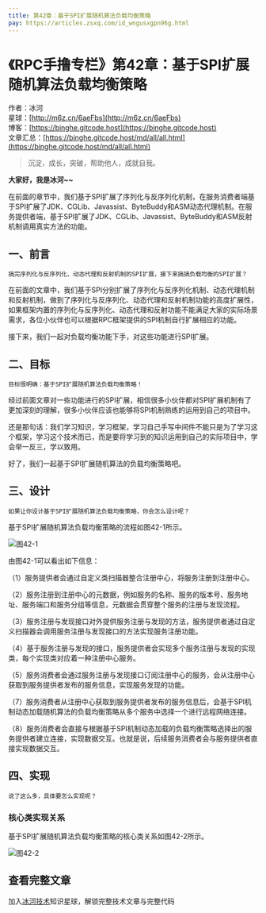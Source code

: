 ```yaml
---
title: 第42章：基于SPI扩展随机算法负载均衡策略
pay: https://articles.zsxq.com/id_wngusxgpn96g.html
---
```


# 《RPC手撸专栏》第42章：基于SPI扩展随机算法负载均衡策略

作者：冰河
<br/>星球：[http://m6z.cn/6aeFbs](http://m6z.cn/6aeFbs)
<br/>博客：[https://binghe.gitcode.host](https://binghe.gitcode.host)
<br/>文章汇总：[https://binghe.gitcode.host/md/all/all.html](https://binghe.gitcode.host/md/all/all.html)

> 沉淀，成长，突破，帮助他人，成就自我。

**大家好，我是冰河~~**

在前面的章节中，我们基于SPI扩展了序列化与反序列化机制，在服务消费者端基于SPI扩展了JDK、CGLib、Javassist、ByteBuddy和ASM动态代理机制。在服务提供者端，基于SPI扩展了JDK、CGLib、Javassist、ByteBuddy和ASM反射机制调用真实方法的功能。

## 一、前言

`搞完序列化与反序列化、动态代理和反射机制的SPI扩展，接下来搞搞负载均衡的SPI扩展？`

在前面的文章中，我们基于SPI分别扩展了序列化与反序列化机制、动态代理机制和反射机制，做到了序列化与反序列化、动态代理和反射机制功能的高度扩展性，如果框架内置的序列化与反序列化、动态代理和反射功能不能满足大家的实际场景需求，各位小伙伴也可以根据RPC框架提供的SPI机制自行扩展相应的功能。

接下来，我们一起对负载均衡功能下手，对这些功能进行SPI扩展。

## 二、目标

`目标很明确：基于SPI扩展随机算法负载均衡策略！`

经过前面文章对一些功能进行的SPI扩展，相信很多小伙伴都对SPI扩展机制有了更加深刻的理解，很多小伙伴应该也能够将SPI机制熟练的运用到自己的项目中。

还是那句话：我们学习知识，学习框架，学习自己手写中间件不能只是为了学习这个框架，学习这个技术而已，而是要将学习到的知识运用到自己的实际项目中，学会举一反三，学以致用。

好了，我们一起基于SPI扩展随机算法的负载均衡策略吧。

## 三、设计

`如果让你设计基于SPI扩展随机算法负载均衡策略，你会怎么设计呢？`

基于SPI扩展随机算法负载均衡策略的流程如图42-1所示。

![图42-1](https://binghe.gitcode.host/assets/images/middleware/rpc/rpc-2022-11-19-001.png)

由图42-1可以看出如下信息：

（1）服务提供者会通过自定义类扫描器整合注册中心，将服务注册到注册中心。

（2）服务注册到注册中心的元数据，例如服务的名称、服务的版本号、服务地址、服务端口和服务分组等信息，元数据会贯穿整个服务的注册与发现流程。

（3）服务注册与发现接口对外提供服务注册与发现的方法，服务提供者通过自定义扫描器会调用服务注册与发现接口的方法实现服务注册功能。

（4）基于服务注册与发现的接口，服务提供者会实现多个服务注册与发现的实现类，每个实现类对应着一种注册中心服务。

（5）服务消费者会通过服务注册与发现接口订阅注册中心的服务，会从注册中心获取到服务提供者发布的服务信息，实现服务发现的功能。

（7）服务消费者从注册中心获取到服务提供者发布的服务信息后，会基于SPI机制动态加载随机算法的负载均衡策略从多个服务中选择一个进行远程网络连接。

（8）服务消费者会直接与根据基于SPI机制动态加载的负载均衡策略选择出的服务提供者建立连接，实现数据交互。也就是说，后续服务消费者会与服务提供者直接实现数据交互。

## 四、实现

`说了这么多，具体要怎么实现呢？`

### 核心类实现关系

基于SPI扩展随机算法负载均衡策略的核心类关系如图42-2所示。

![图42-2](https://binghe.gitcode.host/assets/images/middleware/rpc/rpc-2022-11-19-002.png)

## 查看完整文章

加入[冰河技术](http://m6z.cn/6aeFbs)知识星球，解锁完整技术文章与完整代码